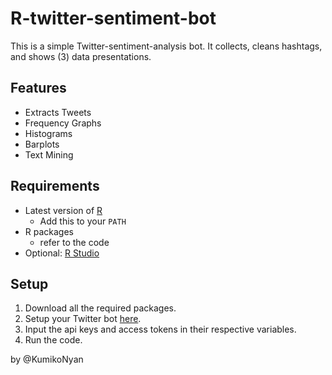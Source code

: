 # R-twitter-sentiment-bot

This is a simple Twitter-sentiment-analysis bot. It collects, cleans hashtags, and shows (3) data presentations.

## Features
- Extracts Tweets
- Frequency Graphs
- Histograms
- Barplots
- Text Mining

## Requirements
- Latest version of [R](https://cran.r-project.org/bin/windows/base/)
  - Add this to your ```PATH```
- R packages
  - refer to the code
- Optional: [R Studio](https://www.rstudio.com/products/rstudio/download/)

## Setup
1. Download all the required packages.
2. Setup your Twitter bot [here](https://cran.r-project.org/web/packages/rtweet/vignettes/auth.html).
3. Input the api keys and access tokens in their respective variables.
4. Run the code.

by @KumikoNyan
